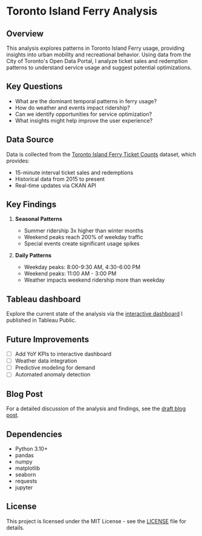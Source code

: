 # Toronto Island Ferry Analysis

## Overview
This analysis explores patterns in Toronto Island Ferry usage, providing insights into urban mobility and recreational behavior. Using data from the City of Toronto's Open Data Portal, I analyze ticket sales and redemption patterns to understand service usage and suggest potential optimizations.

## Key Questions
- What are the dominant temporal patterns in ferry usage?
- How do weather and events impact ridership?
- Can we identify opportunities for service optimization?
- What insights might help improve the user experience?

## Data Source
Data is collected from the [Toronto Island Ferry Ticket Counts](https://open.toronto.ca/dataset/toronto-island-ferry-ticket-counts/) dataset, which provides:
- 15-minute interval ticket sales and redemptions
- Historical data from 2015 to present
- Real-time updates via CKAN API

## Key Findings
1. **Seasonal Patterns**
   - Summer ridership 3x higher than winter months
   - Weekend peaks reach 200% of weekday traffic
   - Special events create significant usage spikes

2. **Daily Patterns**
   - Weekday peaks: 8:00-9:30 AM, 4:30-6:00 PM
   - Weekend peaks: 11:00 AM - 3:00 PM
   - Weather impacts weekend ridership more than weekday
<!-- 
## Repository Structure
```
ferry-analysis/
├── notebooks/
│   ├── 01_data_collection.ipynb
│   ├── 02_exploratory_analysis.ipynb
│   └── 03_pattern_analysis.ipynb
├── src/
│   ├── data_collection.py
│   └── analysis_utils.py
├── data/
│   └── processed/
├── blog/
│   └── analysis_blog_post.md
├── requirements.txt
└── README.md
```

## Technical Implementation
- Python pipeline for API data collection
- Pandas for time series analysis
- Statistical analysis of usage patterns
- Visualization using Matplotlib/Seaborn

## Getting Started
1. Install requirements:
   ```bash
   pip install -r requirements.txt
   ```
2. Run Jupyter notebooks in order:
   ```bash
   jupyter notebook notebooks/01_data_collection.ipynb
   ``` -->

## Tableau dashboard
Explore the current state of the analysis via the [interactive dashboard](https://public.tableau.com/app/profile/tsbarr/viz/TorontoFerryTicketSales_17206436740190/TorontoIslandFerry) I published in Tableau Public.

## Future Improvements
- [ ] Add YoY KPIs to interactive dashboard
- [ ] Weather data integration
- [ ] Predictive modeling for demand
- [ ] Automated anomaly detection

## Blog Post
For a detailed discussion of the analysis and findings, see the [draft blog post](./writeups/blog.md).

## Dependencies
- Python 3.10+
- pandas
- numpy
- matplotlib
- seaborn
- requests
- jupyter

## License
This project is licensed under the MIT License - see the [LICENSE](LICENSE) file for details.
